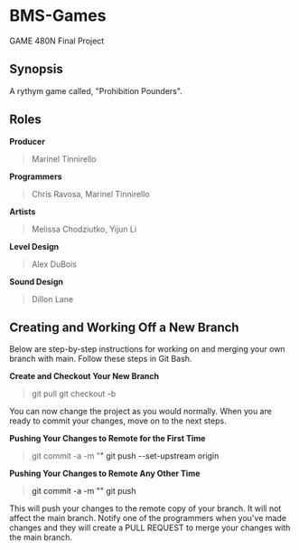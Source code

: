 # BMS-Games
GAME 480N Final Project

## Synopsis
A rythym game called, "Prohibition Pounders".

## Roles
**Producer**
> Marinel Tinnirello

**Programmers**           
> Chris Ravosa, Marinel Tinnirello
                            
**Artists**               
> Melissa Chodziutko, Yijun Li
                            
**Level Design**          
> Alex DuBois
                            
**Sound Design**          
> Dillon Lane

## Creating and Working Off a New Branch
Below are step-by-step instructions for working on and merging your own branch with main. Follow these steps in Git Bash.

**Create and Checkout Your New Branch**
> git pull
> git checkout -b <LASTNAME>

You can now change the project as you would normally. When you are ready to commit your 
changes, move on to the next steps.

**Pushing Your Changes to Remote for the First Time**
> git commit -a -m "<A message detailing your changes>"
> git push --set-upstream origin <LASTNAME>

**Pushing Your Changes to Remote Any Other Time**
> git commit -a -m "<A message detailing your changes>"
> git push

This will push your changes to the remote copy of your branch. It will not affect the main branch. Notify one of the programmers when you've made changes and they will create a PULL REQUEST to merge your changes with the main branch.
